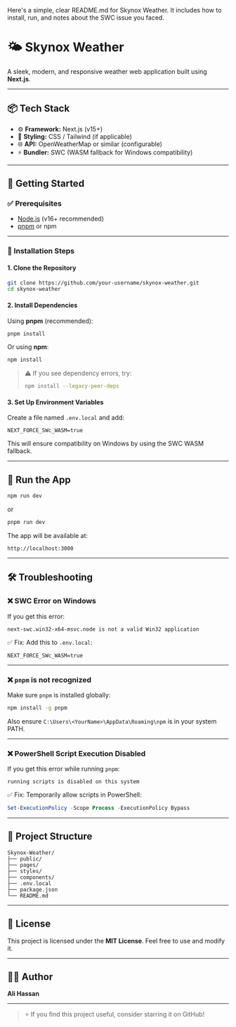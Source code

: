 Here's a simple, clear README.md for Skynox Weather. It includes how to install, run, and notes about the SWC issue you faced.
# 🌤️ Skynox Weather

A sleek, modern, and responsive weather web application built using **Next.js**.

---

## 📦 Tech Stack

- ⚙️ **Framework:** Next.js (v15+)
- 🎨 **Styling:** CSS / Tailwind (if applicable)
- 🌐 **API:** OpenWeatherMap or similar (configurable)
- ⚡ **Bundler:** SWC (WASM fallback for Windows compatibility)

---

## 🚀 Getting Started

### ✅ Prerequisites

- [Node.js](https://nodejs.org/) (v16+ recommended)
- [pnpm](https://pnpm.io/) or npm

---

### 🔧 Installation Steps

#### 1. Clone the Repository

```bash
git clone https://github.com/your-username/skynox-weather.git
cd skynox-weather
```

#### 2. Install Dependencies

Using **pnpm** (recommended):

```bash
pnpm install
```

Or using **npm**:

```bash
npm install
```

> ⚠️ If you see dependency errors, try:
> ```bash
> npm install --legacy-peer-deps
> ```

#### 3. Set Up Environment Variables

Create a file named `.env.local` and add:

```env
NEXT_FORCE_SWc_WASM=true
```

This will ensure compatibility on Windows by using the SWC WASM fallback.

---

## 🧪 Run the App

```bash
npm run dev
```

or

```bash
pnpm run dev
```

The app will be available at:

```
http://localhost:3000
```

---

## 🛠️ Troubleshooting

### ❌ SWC Error on Windows

If you get this error:

```
next-swc.win32-x64-msvc.node is not a valid Win32 application
```

✅ Fix: Add this to `.env.local`:

```env
NEXT_FORCE_SWc_WASM=true
```

---

### ❌ `pnpm` is not recognized

Make sure `pnpm` is installed globally:

```bash
npm install -g pnpm
```

Also ensure `C:\Users\<YourName>\AppData\Roaming\npm` is in your system PATH.

---

### ❌ PowerShell Script Execution Disabled

If you get this error while running `pnpm`:

```
running scripts is disabled on this system
```

✅ Fix: Temporarily allow scripts in PowerShell:

```powershell
Set-ExecutionPolicy -Scope Process -ExecutionPolicy Bypass
```

---

## 📁 Project Structure

```
Skynox-Weather/
├── public/
├── pages/
├── styles/
├── components/
├── .env.local
├── package.json
└── README.md
```

---

## 📄 License

This project is licensed under the **MIT License**. Feel free to use and modify it.

---

## 🙋‍♂️ Author

**Ali Hassan**

---

> ⭐ If you find this project useful, consider starring it on GitHub!
